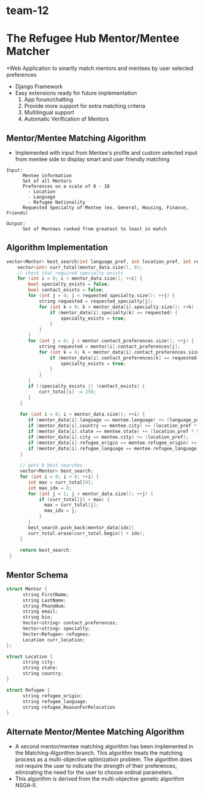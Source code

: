 # team-12
# The Refugee Hub Mentor/Mentee Matcher
*Web Application to smartly match mentors and mentees by user selected preferences
* Django Framework
* Easy extensions ready for future implementation
  1. App forum/chatting
  2. Provide more support for extra matching criteria
  3. Multilingual support
  4. Automatic Verification of Mentors
## Mentor/Mentee Matching Algorithm
* Implemented with input from Mentee's profile and custom selected input from mentee side to display smart and user friendly matching
```
Input:
      Mentee information
      Set of all Mentors
      Preferences on a scale of 0 - 10
        - Location
        - Language
        - Refugee Nationality
      Requested Specialty of Mentee (ex. General, Housing, Finance, Friends)
      
Output:
      Set of Mentees ranked from greatest to least in match     
```
## Algorithm Implementation
```c++
vector<Mentor> best_search(int language_pref, int location_pref, int refugee_pref, vector<string> requested_specialty, vector<Mentor> &mentor_data, Mentee &mentee) {
    vector<int> curr_total(mentor_data.size(), 0);
    // check that required specialty exists
    for (int i = 0; i < mentor_data.size(); ++i) {
        bool specialty_exists = false;
        bool contact_exists = false;
        for (int j = 0; j < requested_specialty.size(); ++j) {
            string requested = requested_specialty[j];
            for (int k = 0; k < mentor_data[i].specialty.size(); ++k) {
                if (mentor_data[i].specialty[k] == requested) {
                    specialty_exists = true;
                }
            }
        }
        for (int j = 0; j < mentor.contact_preferences.size(); ++j) {
            string requested = mentor[i].contact_preferences[j];
            for (int k = 0; k < mentor_data[i].contact_preferences.size(); ++k) {
                if (mentor_data[i].contact_preferences[k] == requested) {
                    specialty_exists = true;
                }
            }
        }
        if (!specialty_exists || !contact_exists) {
            curr_total[i] -= 250;
        }
     }
     
     for (int i = 0; i < mentor_data.size(); ++i) {
        if (mentor_data[i].language == mentee.language) += (language_pref);
        if (mentor_data[i].country == mentee.city) += (location_pref * 0.25);
        if (mentor_data[i].state == mentee.state) += (location_pref * 0.5);
        if (mentor_data[i].city == mentee.city) += (location_pref);
        if (mentor_data[i].refugee_origin == mentee.refugee_origin) += (refugee_pref);
        if (mentor_data[i].refugee_language == mentee.refugee_language) += (refugee_pref * 0.5);
     }
     
     // gets 8 best searches
     vector<Mentor> best_search;
     for (int i = 0; i < 8; ++i) {
        int max = curr_total[0];
        int max_idx = 0;
        for (int j = 1; j < mentor_data.size(); ++j) {
            if (curr_total[j] > max) {
              max = curr_total[j];
              max_idx = j;
            }
        }
        best_search.push_back(mentor_data[idx])
        curr_total.erase(curr_total.begin() + idx);
     }
     
     return best_search;
 }         
```
## Mentor Schema
```c++
struct Mentor {
      string FirstName;
      string LastName;
      string PhoneNum;
      string email;
      string bio;
      Vector<string> contact_preferences;
      Vector<string> specialty;
      Vector<Refugee> refugees;
      Location curr_location;
};

struct Location {
      string city;
      string state;
      string country;
}

struct Refugee {
      string refugee_origin;
      string refugee_language;
      string refugee_ReasonForRelocation
}
```

## Alternate Mentor/Mentee Matching Algorithm
* A second mentor/mentee matching algorithm has been implemented in the Matching-Algorithm branch. This algorithm treats the matching process as a multi-objective optimization problem. The algorithm does not require the user to indicate the strength of their preferences, eliminating the need for the user to choose ordinal parameters.
* This algorithm is derived from the multi-objective genetic algorithm NSGA-II.
